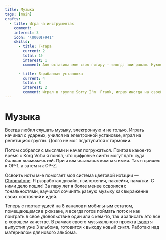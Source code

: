 ```yaml
---
title: Музыка
tags: [main]
crafts:
  - title: Игра на инструментах
    comment:
    interest: 3
    icon: "\U0001F941"
    skills:
      - title: Гитара
        current: 2
        total: 10
        interest: 1
        comment: Аля оставила мне свою гитару — иногда поигрываю. Нужно купить нейлоновые струны.

      - title: Барабанная установка
        current: 4
        total: 8
        interest: 2
        comment: Играл в группе Sorry I'm  Frank, играю иногда на своей электронной установке.
---
```


# Музыка

Всегда любил слушать музыку, электронную и не только. Играть начинал с ударных, учился на электронной установке, играл на репетициях группы. Долго не мог подступится к гармонии.

Потом собрался с мыслями и начал погружаться. Поиграв какое-то время с Korg Volca я понял, что цифровые синты могут дать куда больше возможностей. При этом оставаясь компактными. Так я пришел к OP-1, а затем и к OP-Z.

Освоить ноты мне помогает моя система цветовой нотации — [Chromatone](https://www.chromatone.center). Я разработал дизайн, приложения, наклейки, памятки. С ними дело пошло! За пару лет я более менее освоился с тональностями, научился сочинять разную музыку как выражение своих состояний и идей. 

Теперь с портастудией на 8 каналов и мобильным сетапом, помещающемся в рюкзаке, я всегда готов поймать поток и как поиграть в свое удовольствие один или с кем-то, так и записать это все в хорошем качестве. В рамках своего музыкального проекта [tsoop](https://www.tsoop.ru) я выпустил уже 3 альбома, готовится к выходу новый сингл. Работаю над материалом для нового альбома.


<my-area :area="$frontmatter" />
